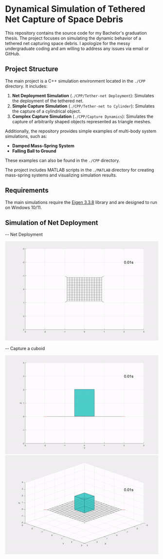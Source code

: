 # Dynamical Simulation of Tethered Net Capture of Space Debris

This repository contains the source code for my Bachelor's graduation thesis. The project focuses on simulating the dynamic behavior of a tethered net capturing space debris.
I apologize for the messy undergraduate coding and am willing to address any issues via email or GitHub.

## Project Structure

The main project is a C++ simulation environment located in the `./CPP` directory. It includes:

1. **Net Deployment Simulation** (`./CPP/Tether-net Deployment`): Simulates the deployment of the tethered net.
2. **Simple Capture Simulation** (`./CPP/Tether-net to Cylinder`): Simulates the capture of a cylindrical object.
3. **Complex Capture Simulation** (`./CPP/Capture Dynamics`): Simulates the capture of arbitrarily shaped objects represented as triangle meshes.

Additionally, the repository provides simple examples of multi-body system simulations, such as:
- **Damped Mass-Spring System**
- **Falling Ball to Ground**

These examples can also be found in the `./CPP` directory.

The project includes MATLAB scripts in the `./MATLAB` directory for creating mass-spring systems and visualizing simulation results.

## Requirements

The main simulations require the [Eigen 3.3.8](https://eigen.tuxfamily.org/) library and are designed to run on Windows 10/11.

## Simulation of Net Deployment

-- Net Deployment

![](https://github.com/Yitao-LIN/Dynamical-simulation-of-tethered-net-capture-of-space-debris/blob/master/Demonstrations-GIF/NetDeploy.gif)

-- Capture a cuboid

![](https://github.com/Yitao-LIN/Dynamical-simulation-of-tethered-net-capture-of-space-debris/blob/master/Demonstrations-GIF/CuboidCapture-1.gif)
![](https://github.com/Yitao-LIN/Dynamical-simulation-of-tethered-net-capture-of-space-debris/blob/master/Demonstrations-GIF/CuboidCapture-2.gif)


